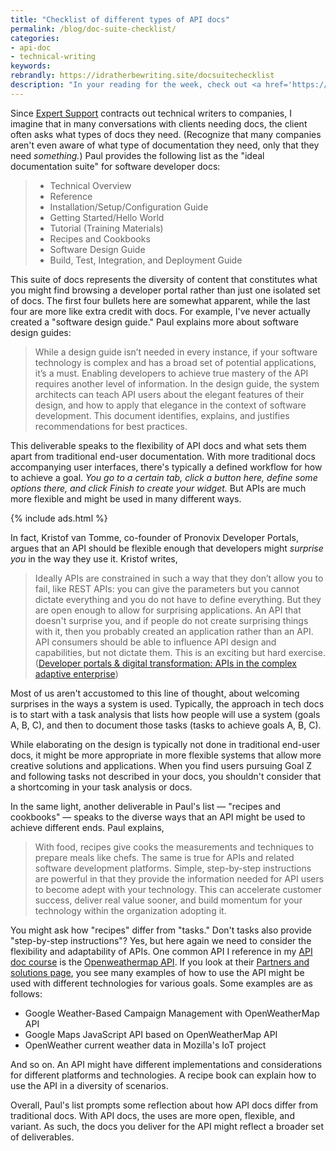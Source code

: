 ```yaml
---
title: "Checklist of different types of API docs"
permalink: /blog/doc-suite-checklist/
categories:
- api-doc
- technical-writing
keywords:
rebrandly: https://idratherbewriting.site/docsuitechecklist
description: "In your reading for the week, check out <a href='https://expertsupport.com/2020/02/the-ideal-documentation-suite-for-software-developers/'>The Ideal Documentation Suite for Software Developers</a>, by Paul Gustafson. In this article, Paul answers the question, <i>What does Expert Support recommend for the contents of an ideal documentation suite for software targeted at software developers?</i>"
---
```


Since [Expert Support](https://expertsupport.com/services/) contracts out technical writers to companies, I imagine that in many conversations with clients needing docs, the client often asks what types of docs they need. (Recognize that many companies aren't even aware of what type of documentation they need, only that they need *something.*) Paul provides the following list as the "ideal documentation suite" for software developer docs:

> * Technical Overview
> * Reference
> * Installation/Setup/Configuration Guide
> * Getting Started/Hello World
> * Tutorial (Training Materials)
> * Recipes and Cookbooks
> * Software Design Guide
> * Build, Test, Integration, and Deployment Guide

This suite of docs represents the diversity of content that constitutes what you might find browsing a developer portal rather than just one isolated set of docs. The first four bullets here are somewhat apparent, while the last four are more like extra credit with docs. For example, I've never actually created a "software design guide." Paul explains more about software design guides:

> While a design guide isn’t needed in every instance, if your software technology is complex and has a broad set of potential applications, it’s a must. Enabling developers to achieve true mastery of the API requires another level of information. In the design guide, the system architects can teach API users about the elegant features of their design, and how to apply that elegance in the context of software development. This document identifies, explains, and justifies recommendations for best practices.

This deliverable speaks to the flexibility of API docs and what sets them apart from traditional end-user documentation. With more traditional docs accompanying user interfaces, there's typically a defined workflow for how to achieve a goal. *You go to a certain tab, click a button here, define some options there, and click Finish to create your widget.* But APIs are much more flexible and might be used in many different ways.

{% include ads.html %}

In fact, Kristof van Tomme, co-founder of Pronovix Developer Portals, argues that an API should be flexible enough that developers might *surprise you* in the way they use it. Kristof writes,

> Ideally APIs are constrained in such a way that they don’t allow you to fail, like REST APIs: you can give the parameters but you cannot dictate everything and you do not have to define everything. But they are open enough to allow for surprising applications. An API that doesn't surprise you, and if people do not create surprising things with it, then you probably created an application rather than an API. API consumers should be able to influence API design and capabilities, but not dictate them. This is an exciting but hard exercise. ([Developer portals & digital transformation: APIs in the complex adaptive enterprise](https://pronovix.com/blog/devportals-digital-transformation))

Most of us aren't accustomed to this line of thought, about welcoming surprises in the ways a system is used. Typically, the approach in tech docs is to start with a task analysis that lists how people will use a system (goals A, B, C), and then to document those tasks (tasks to achieve goals A, B, C).

While elaborating on the design is typically not done in traditional end-user docs, it might be more appropriate in more flexible systems that allow more creative solutions and applications. When you find users pursuing Goal Z and following tasks not described in your docs, you shouldn't consider that a shortcoming in your task analysis or docs.

In the same light, another deliverable in Paul's list &mdash; "recipes and cookbooks" &mdash; speaks to the diverse ways that an API might be used to achieve different ends. Paul explains,

> With food, recipes give cooks the measurements and techniques to prepare meals like chefs. The same is true for APIs and related software development platforms. Simple, step-by-step instructions are powerful in that they provide the information needed for API users to become adept with your technology. This can accelerate customer success, deliver real value sooner, and build momentum for your technology within the organization adopting it.

You might ask how "recipes" differ from "tasks." Don't tasks also provide "step-by-step instructions"? Yes, but here again we need to consider the flexibility and adaptability of APIs. One common API I reference in my [API doc course](/learnapidoc/) is the [Openweathermap API](https://openweathermap.org/api). If you look at their [Partners and solutions page](https://openweathermap.org/examples), you see many examples of how to use the API might be used with different technologies for various goals. Some examples are as follows:

* Google Weather-Based Campaign Management with OpenWeatherMap API
* Google Maps JavaScript API based on OpenWeatherMap API
* OpenWeather current weather data in Mozilla's IoT project

And so on. An API might have different implementations and considerations for different platforms and technologies. A recipe book can explain how to use the API in a diversity of scenarios.

Overall, Paul's list prompts some reflection about how API docs differ from traditional docs. With API docs, the uses are more open, flexible, and variant. As such, the docs you deliver for the API might reflect a broader set of deliverables.
